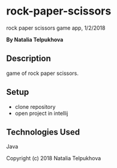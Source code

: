 # rock-paper-scissors

rock paper scissors game app, 1/2/2018

**By Natalia Telpukhova**

## Description

game of rock paper scissors.

## Setup

* clone repository
* open project in intellij

## Technologies Used

Java

Copyright (c) 2018 Natalia Telpukhova
